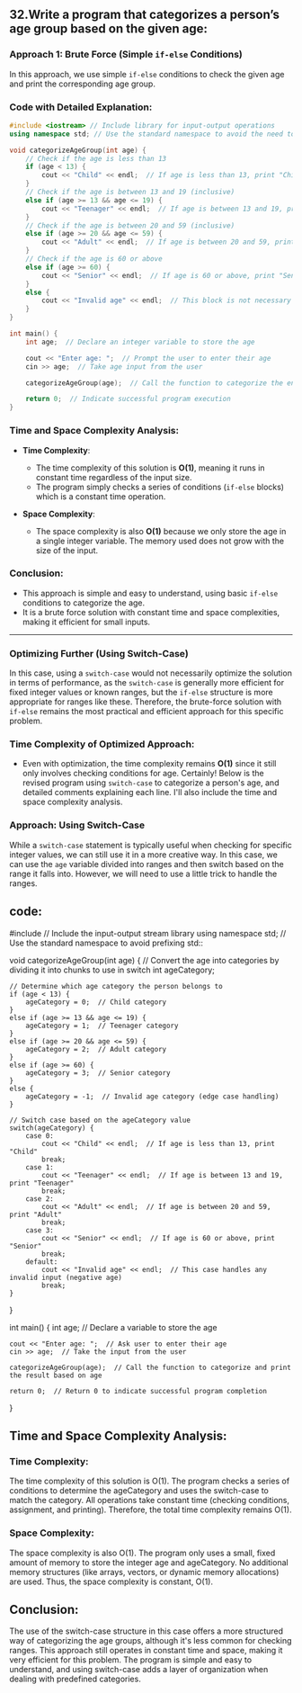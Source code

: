 ## 32.Write a program that categorizes a person’s age group based on the given age:

### **Approach 1: Brute Force (Simple `if-else` Conditions)**

In this approach, we use simple `if-else` conditions to check the given age and print the corresponding age group.

### **Code with Detailed Explanation:**

```cpp
#include <iostream> // Include library for input-output operations
using namespace std; // Use the standard namespace to avoid the need to prefix with std::

void categorizeAgeGroup(int age) {
    // Check if the age is less than 13
    if (age < 13) {
        cout << "Child" << endl;  // If age is less than 13, print "Child"
    }
    // Check if the age is between 13 and 19 (inclusive)
    else if (age >= 13 && age <= 19) {
        cout << "Teenager" << endl;  // If age is between 13 and 19, print "Teenager"
    }
    // Check if the age is between 20 and 59 (inclusive)
    else if (age >= 20 && age <= 59) {
        cout << "Adult" << endl;  // If age is between 20 and 59, print "Adult"
    }
    // Check if the age is 60 or above
    else if (age >= 60) {
        cout << "Senior" << endl;  // If age is 60 or above, print "Senior"
    }
    else {
        cout << "Invalid age" << endl;  // This block is not necessary but can be used to catch edge cases like negative age
    }
}

int main() {
    int age;  // Declare an integer variable to store the age

    cout << "Enter age: ";  // Prompt the user to enter their age
    cin >> age;  // Take age input from the user

    categorizeAgeGroup(age);  // Call the function to categorize the entered age

    return 0;  // Indicate successful program execution
}
```
### **Time and Space Complexity Analysis:**

- **Time Complexity**:  
  - The time complexity of this solution is **O(1)**, meaning it runs in constant time regardless of the input size. 
  - The program simply checks a series of conditions (`if-else` blocks) which is a constant time operation.
  
- **Space Complexity**:
  - The space complexity is also **O(1)** because we only store the age in a single integer variable. The memory used does not grow with the size of the input.
  
### **Conclusion:**
- This approach is simple and easy to understand, using basic `if-else` conditions to categorize the age.
- It is a brute force solution with constant time and space complexities, making it efficient for small inputs.

---

### **Optimizing Further (Using Switch-Case)**

In this case, using a `switch-case` would not necessarily optimize the solution in terms of performance, as the `switch-case` is generally more efficient for fixed integer values or known ranges, but the `if-else` structure is more appropriate for ranges like these. Therefore, the brute-force solution with `if-else` remains the most practical and efficient approach for this specific problem.

### **Time Complexity of Optimized Approach:**
- Even with optimization, the time complexity remains **O(1)** since it still only involves checking conditions for age.
Certainly! Below is the revised program using `switch-case` to categorize a person's age, and detailed comments explaining each line. I'll also include the time and space complexity analysis.

### **Approach: Using Switch-Case**

While a `switch-case` statement is typically useful when checking for specific integer values, we can still use it in a more creative way. In this case, we can use the `age` variable divided into ranges and then switch based on the range it falls into. However, we will need to use a little trick to handle the ranges.
## code:
#include <iostream>  // Include the input-output stream library
using namespace std;  // Use the standard namespace to avoid prefixing std::

void categorizeAgeGroup(int age) {
    // Convert the age into categories by dividing it into chunks to use in switch
    int ageCategory;  

    // Determine which age category the person belongs to
    if (age < 13) {
        ageCategory = 0;  // Child category
    } 
    else if (age >= 13 && age <= 19) {
        ageCategory = 1;  // Teenager category
    } 
    else if (age >= 20 && age <= 59) {
        ageCategory = 2;  // Adult category
    } 
    else if (age >= 60) {
        ageCategory = 3;  // Senior category
    }
    else {
        ageCategory = -1;  // Invalid age category (edge case handling)
    }

    // Switch case based on the ageCategory value
    switch(ageCategory) {
        case 0:
            cout << "Child" << endl;  // If age is less than 13, print "Child"
            break;
        case 1:
            cout << "Teenager" << endl;  // If age is between 13 and 19, print "Teenager"
            break;
        case 2:
            cout << "Adult" << endl;  // If age is between 20 and 59, print "Adult"
            break;
        case 3:
            cout << "Senior" << endl;  // If age is 60 or above, print "Senior"
            break;
        default:
            cout << "Invalid age" << endl;  // This case handles any invalid input (negative age)
            break;
    }
}

int main() {
    int age;  // Declare a variable to store the age

    cout << "Enter age: ";  // Ask user to enter their age
    cin >> age;  // Take the input from the user

    categorizeAgeGroup(age);  // Call the function to categorize and print the result based on age

    return 0;  // Return 0 to indicate successful program completion
}

## Time and Space Complexity Analysis:
### Time Complexity:

The time complexity of this solution is O(1).
The program checks a series of conditions to determine the ageCategory and uses the switch-case to match the category.
All operations take constant time (checking conditions, assignment, and printing).
Therefore, the total time complexity remains O(1).
### Space Complexity:

The space complexity is also O(1).
The program only uses a small, fixed amount of memory to store the integer age and ageCategory.
No additional memory structures (like arrays, vectors, or dynamic memory allocations) are used.
Thus, the space complexity is constant, O(1).

## Conclusion:
The use of the switch-case structure in this case offers a more structured way of categorizing the age groups, although it's less common for checking ranges.
This approach still operates in constant time and space, making it very efficient for this problem.
The program is simple and easy to understand, and using switch-case adds a layer of organization when dealing with predefined categories.
